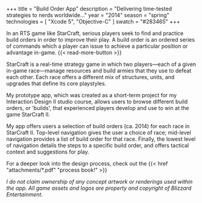 +++
title = "Build Order App"
description = "Delivering time-tested strategies to nerds worldwide…"
year = "2014"
season = "spring"
technologies = [
  "Xcode 5",
  "Objective-C"
]
swatch = "#283465"
+++

In an RTS game like StarCraft, serious players seek to find and practice build orders in order to improve their play. A build order is an ordered series of commands which a player can issue to achieve a particular position or advantage in-game. {{< read-more-button >}}

StarCraft is a real-time strategy game in which two players—each of a given in-game race—manage resources and build armies that they use to defeat each other. Each race offers a different mix of structures, units, and upgrades that define its core playstyles.

My prototype app, which was created as a short-term project for my Interaction Design II studio course, allows users to browse different build orders, or 'builds', that experienced players develop and use to win at the game StarCraft II.

My app offers users a selection of build orders (ca. 2014) for each race in StarCraft II. Top-level navigation gives the user a choice of race; mid-level navigation provides a list of build order for that race. Finally, the lowest level of navigation details the steps to a specific build order, and offers tactical context and suggestions for play.

For a deeper look into the design process, check out the {{< href "attachments/*.pdf" "process book!" >}}

_I do not claim ownership of any concept artwork or renderings used within the app. All game assets and logos are property and copyright of Blizzard Entertainment._
